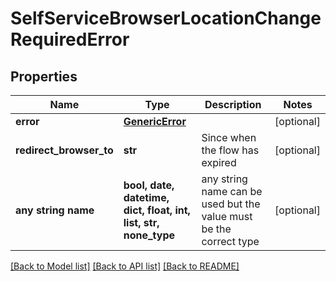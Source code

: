 # SelfServiceBrowserLocationChangeRequiredError


## Properties
Name | Type | Description | Notes
------------ | ------------- | ------------- | -------------
**error** | [**GenericError**](GenericError.md) |  | [optional] 
**redirect_browser_to** | **str** | Since when the flow has expired | [optional] 
**any string name** | **bool, date, datetime, dict, float, int, list, str, none_type** | any string name can be used but the value must be the correct type | [optional]

[[Back to Model list]](../README.md#documentation-for-models) [[Back to API list]](../README.md#documentation-for-api-endpoints) [[Back to README]](../README.md)


